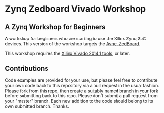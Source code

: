 # Zynq Zedboard Vivado Workshop

A Zynq Workshop for Beginners
-----------------------------

A workshop for beginners who are starting to use the Xilinx Zynq SoC devices.  This version of the workshop targets the [Avnet ZedBoard](http://www.zedboard.org).

This workshop requires the [Xilinx Vivado 2014.1 tools](http://www.xilinx.com/support/download.html), or later.


Contributions
-------------
Code examples are provided for your use, but please feel free to contribute your own code back to this repository via a pull request in the usual fashion.  Please fork from this repo, then create a suitably named branch in your fork before submitting back to this repo.  Please don't submit a pull request from your "master" branch.  Each new addition to the code should belong to its own submitted branch.  Thanks. 



